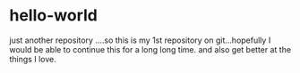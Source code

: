 # hello-world
just another repository
....so this is my 1st repository on git...hopefully I would be able to continue this for a long long time. and also get better at the things I love.
